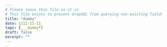 ```yaml
---
# Please leave this file as it is
# This file exists to prevent GraphQL from querying non-existing fields
title: "dummy"
date: 1111-11-11
tags: [___dummy*]
draft: false
excerpt: ""
---
```

